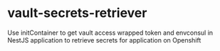 # vault-secrets-retriever
Use initContainer to get vault access wrapped token and envconsul in NestJS application to retrieve secrets for application on Openshift
